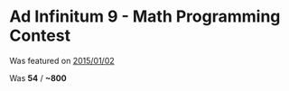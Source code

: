 # Ad Infinitum 9 - Math Programming Contest

Was featured on [2015/01/02](https://www.hackerrank.com/contests/infinitum9/challenges)

Was **54** / **~800**
